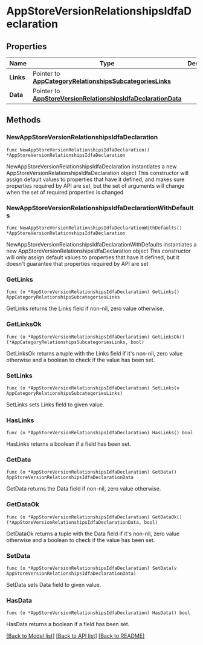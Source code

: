 # AppStoreVersionRelationshipsIdfaDeclaration

## Properties

Name | Type | Description | Notes
------------ | ------------- | ------------- | -------------
**Links** | Pointer to [**AppCategoryRelationshipsSubcategoriesLinks**](AppCategory_relationships_subcategories_links.md) |  | [optional] 
**Data** | Pointer to [**AppStoreVersionRelationshipsIdfaDeclarationData**](AppStoreVersion_relationships_idfaDeclaration_data.md) |  | [optional] 

## Methods

### NewAppStoreVersionRelationshipsIdfaDeclaration

`func NewAppStoreVersionRelationshipsIdfaDeclaration() *AppStoreVersionRelationshipsIdfaDeclaration`

NewAppStoreVersionRelationshipsIdfaDeclaration instantiates a new AppStoreVersionRelationshipsIdfaDeclaration object
This constructor will assign default values to properties that have it defined,
and makes sure properties required by API are set, but the set of arguments
will change when the set of required properties is changed

### NewAppStoreVersionRelationshipsIdfaDeclarationWithDefaults

`func NewAppStoreVersionRelationshipsIdfaDeclarationWithDefaults() *AppStoreVersionRelationshipsIdfaDeclaration`

NewAppStoreVersionRelationshipsIdfaDeclarationWithDefaults instantiates a new AppStoreVersionRelationshipsIdfaDeclaration object
This constructor will only assign default values to properties that have it defined,
but it doesn't guarantee that properties required by API are set

### GetLinks

`func (o *AppStoreVersionRelationshipsIdfaDeclaration) GetLinks() AppCategoryRelationshipsSubcategoriesLinks`

GetLinks returns the Links field if non-nil, zero value otherwise.

### GetLinksOk

`func (o *AppStoreVersionRelationshipsIdfaDeclaration) GetLinksOk() (*AppCategoryRelationshipsSubcategoriesLinks, bool)`

GetLinksOk returns a tuple with the Links field if it's non-nil, zero value otherwise
and a boolean to check if the value has been set.

### SetLinks

`func (o *AppStoreVersionRelationshipsIdfaDeclaration) SetLinks(v AppCategoryRelationshipsSubcategoriesLinks)`

SetLinks sets Links field to given value.

### HasLinks

`func (o *AppStoreVersionRelationshipsIdfaDeclaration) HasLinks() bool`

HasLinks returns a boolean if a field has been set.

### GetData

`func (o *AppStoreVersionRelationshipsIdfaDeclaration) GetData() AppStoreVersionRelationshipsIdfaDeclarationData`

GetData returns the Data field if non-nil, zero value otherwise.

### GetDataOk

`func (o *AppStoreVersionRelationshipsIdfaDeclaration) GetDataOk() (*AppStoreVersionRelationshipsIdfaDeclarationData, bool)`

GetDataOk returns a tuple with the Data field if it's non-nil, zero value otherwise
and a boolean to check if the value has been set.

### SetData

`func (o *AppStoreVersionRelationshipsIdfaDeclaration) SetData(v AppStoreVersionRelationshipsIdfaDeclarationData)`

SetData sets Data field to given value.

### HasData

`func (o *AppStoreVersionRelationshipsIdfaDeclaration) HasData() bool`

HasData returns a boolean if a field has been set.


[[Back to Model list]](../README.md#documentation-for-models) [[Back to API list]](../README.md#documentation-for-api-endpoints) [[Back to README]](../README.md)


